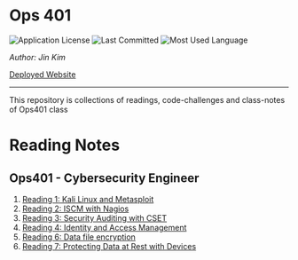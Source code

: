 # Ops 401

![Application License](https://img.shields.io/github/license/jinwoov/Ops401)
![Last Committed](https://img.shields.io/github/last-commit/jinwoov/Ops401)
![Most Used Language](https://img.shields.io/github/languages/top/jinwoov/Ops401)

*Author: Jin Kim*  
  
[Deployed Website](https://jinwoov.github.io/Ops401/)

---

This repository is collections of readings, code-challenges and class-notes of Ops401 class

# Reading Notes

## Ops401 - Cybersecurity Engineer

1. [Reading 1: Kali Linux and Metasploit](./Reading-notes/reading1.md)
2. [Reading 2: ISCM with Nagios](./Reading-notes/reading2.md)
3. [Reading 3: Security Auditing with CSET](./Reading-notes/reading3.md)
4. [Reading 4: Identity and Access Management](./Reading-notes/reading4.md)
5. [Reading 6: Data file encryption](./Reading-notes/reading6.md)
6. [Reading 7: Protecting Data at Rest with Devices](./Reading-notes/reading7.md)
  